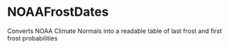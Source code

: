 # NOAAFrostDates
Converts NOAA Climate Normals into a readable table of last frost and first frost probabilities

